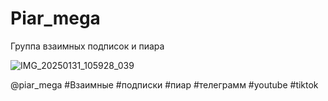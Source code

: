 # Piar_mega
Группа взаимных подписок и пиара 

![IMG_20250131_105928_039](https://github.com/user-attachments/assets/73f96a2e-3b04-4f2d-91ce-23fabc903168)


@piar_mega
#Взаимные #подписки #пиар #телеграмм #youtube #tiktok

